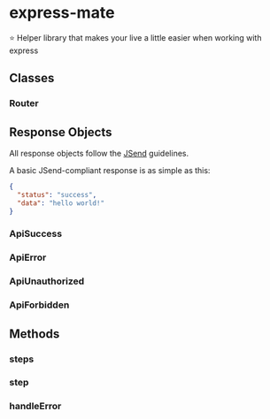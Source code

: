 # express-mate

:star: Helper library that makes your live a little easier when working with express

## Classes

### Router

## Response Objects

All response objects follow the [JSend](https://labs.omniti.com/labs/jsend) guidelines.

A basic JSend-compliant response is as simple as this:

```json
{
  "status": "success",
  "data": "hello world!"
}
```

### ApiSuccess

### ApiError

### ApiUnauthorized

### ApiForbidden

## Methods

### steps

### step

### handleError
